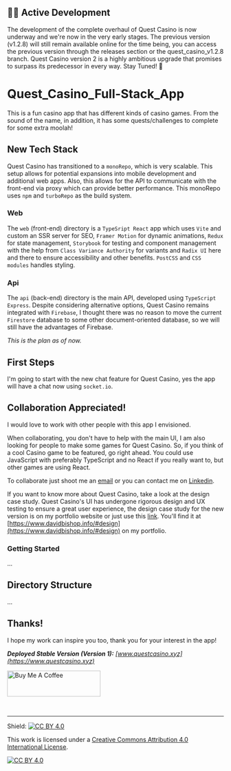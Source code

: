 ## 🚀🚀 Active Development
The development of the complete overhaul of Quest Casino is now underway and we're now in the very early stages. The previous version (v1.2.8) will still remain available online for the time being, you can access the previous version through the releases section or the quest_casino_v1.2.8 branch. Quest Casino version 2 is a highly ambitious upgrade that promises to surpass its predecessor in every way. Stay Tuned! 🎰

# Quest_Casino_Full-Stack_App
This is a fun casino app that has different kinds of casino games. From the sound of the name, in addition, it has some quests/challenges to complete for some extra moolah!

## New Tech Stack
Quest Casino has transitioned to a `monoRepo`, which is very scalable. This setup allows for potential expansions into mobile development and additional web apps. Also, this allows for the API to communicate with the front-end via proxy which can provide better performance. This monoRepo uses `npm` and `turboRepo` as the build system.

### Web
The `web` (front-end) directory is a `TypeSript React` app which uses `Vite` and custom an SSR server for SEO, `Framer Motion` for dynamic animations, `Redux` for state management, `Storybook` for testing and component management with the help from `Class Variance Authority` for variants and `Radix UI` here and there to ensure accessibility and other benefits. `PostCSS` and `CSS modules` handles styling.

### Api
The `api` (back-end) directory is the main API, developed using `TypeScript Express`. Despite considering alternative options, Quest Casino remains integrated with `Firebase`, I thought there was no reason to move the current `Firestore` database to some other document-oriented database, so we will still have the advantages of Firebase.

_This is the plan as of now._

## First Steps
I'm going to start with the new chat feature for Quest Casino, yes the app will have a chat now using `socket.io`.

## Collaboration Appreciated!
I would love to work with other people with this app I envisioned.

When collaborating, you don't have to help with the main UI, I am also looking for people to make some games for Quest Casino. So, if you think of a cool Casino game to be featured, go right ahead. You could use JavaScript with preferably TypeScript and no React if you really want to, but other games are using React.

To collaborate just shoot me an [email](mailto:davidbish2002@hotmail.com) or you can contact me on [Linkedin](https://www.linkedin.com/in/d-bish/).

If you want to know more about Quest Casino, take a look at the design case study. Quest Casino's UI has undergone rigorous design and UX testing to ensure a great user experience, the design case study for the new version is on my portfolio website or just use this [link](https://docs.google.com/presentation/d/1cegjwMxQvDhePSHiwVTRRgHZQYwQCqj3NcJFy1GPhMk/edit?usp=sharing). You'll find it at [https://www.davidbishop.info/#design](https://www.davidbishop.info/#design) on my portfolio.

### Getting Started
...

## Directory Structure
...

## Thanks!
I hope my work can inspire you too, thank you for your interest in the app!

_**Deployed Stable Version (Version 1):** [www.questcasino.xyz](https://www.questcasino.xyz)_

<a href="https://www.buymeacoffee.com/dBish" target="_blank"><img src="https://cdn.buymeacoffee.com/buttons/v2/default-yellow.png" alt="Buy Me A Coffee" style="height: 60px !important;width: 217px !important;" ></a>

<br />

---
Shield: [![CC BY 4.0][cc-by-shield]][cc-by]

This work is licensed under a
[Creative Commons Attribution 4.0 International License][cc-by].

[![CC BY 4.0][cc-by-image]][cc-by]

[cc-by]: http://creativecommons.org/licenses/by/4.0/
[cc-by-image]: https://i.creativecommons.org/l/by/4.0/88x31.png
[cc-by-shield]: https://img.shields.io/badge/License-CC%20BY%204.0-lightgrey.svg
